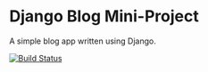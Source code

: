 # Django  Blog Mini-Project

A simple blog app written using Django.

[![Build Status](https://travis-ci.com/CharlieJT/django-blog.svg?branch=master)](https://travis-ci.com/CharlieJT/django-blog)